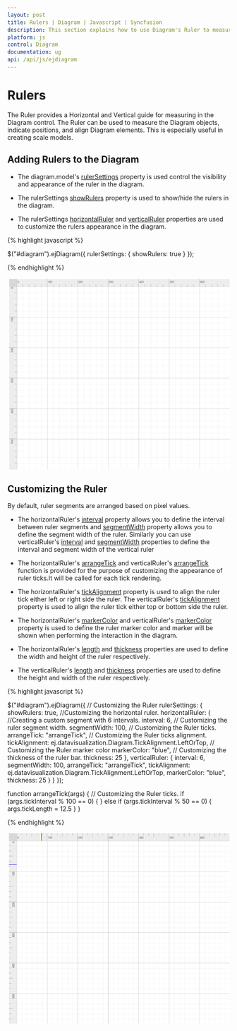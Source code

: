 ```yaml
---
layout: post
title: Rulers | Diagram | Javascript | Syncfusion
description: This section explains how to use Diagram's Ruler to measure the distance of nodes and connectors from the origin of the page.
platform: js
control: Diagram
documentation: ug
api: /api/js/ejdiagram
---
```


# Rulers

The Ruler provides a Horizontal and Vertical guide for measuring in the Diagram control. The Ruler can be used to measure the Diagram objects, indicate positions, and align Diagram elements. This is especially useful in creating scale models. 

## Adding Rulers to the Diagram

* The diagram.model's [rulerSettings](/api/js/ejdiagram#members:rulersettings "rulerSettings") property is used control the visibility and appearance of the ruler in the diagram.

* The rulerSettings [showRulers](/api/js/ejdiagram#members:rulersettings-showrulers "showRulers") property is used to show/hide the rulers in the diagram.

* The rulerSettings [horizontalRuler](/api/js/ejdiagram#members:rulersettings-horizontalruler "horizontalRuler") and  [verticalRuler](/api/js/ejdiagram#members:rulersettings-verticalruler "verticalRuler") properties are used to customize the rulers appearance in the diagram.

{% highlight javascript %}

$("#diagram").ejDiagram({
    rulerSettings: {
        showRulers: true
    }
});

{% endhighlight %}

![](/js/Diagram/Rulers_images/Rulers_images1.png)

## Customizing the Ruler

By default, ruler segments are arranged based on pixel values.


* The horizontalRuler's [interval](/api/js/ejdiagram#members:rulersettings-horizontalruler-interval "interval") property allows you to define the interval between ruler segments and [segmentWidth](/api/js/ejdiagram#members:rulersettings-horizontalruler-segmentwidth "segmentWidth") property allows you to define the segment width of the ruler. Similarly you can use verticalRuler's [interval](/api/js/ejdiagram#members:rulersettings-verticalruler-interval "interval") and [segmentWidth](/api/js/ejdiagram#members:rulersettings-verticalruler-segmentwidth "segmentWidth") properties to define the interval and segment width of the vertical ruler

* The horizontalRuler's [arrangeTick](/api/js/ejdiagram#members:rulersettings-horizontalruler-arrangetick "arrangeTick") and verticalRuler's [arrangeTick](/api/js/ejdiagram#members:rulersettings-verticalruler-arrangetick "arrangeTick")  function is provided for the purpose of customizing the appearance of ruler ticks.It will be called for each tick rendering.

* The horizontalRuler's [tickAlignment](/api/js/ejdiagram#members:rulersettings-horizontalruler-tickalignment "tickAlignment") property is used to align the ruler tick either left or right side the ruler. The verticalRuler's [tickAlignment](/api/js/ejdiagram#members:rulersettings-verticalruler-tickalignment "tickAlignment") property is used to align the ruler tick either top or bottom side the ruler.

* The horizontalRuler's [markerColor](/api/js/ejdiagram#members:rulersettings-horizontalruler-markercolor "markerColor") and verticalRuler's [markerColor](/api/js/ejdiagram#members:rulersettings-verticalruler-markercolor "markerColor") property is used to define the ruler marker color and marker will be shown when performing the interaction in the diagram.

* The horizontalRuler's [length](/api/js/ejdiagram#members:rulersettings-horizontalruler-length "length") and [thickness](/api/js/ejdiagram#members:rulersettings-horizontalruler-thickness "thickness") properties are used to define the width and height of the ruler respectively.

* The verticalRuler's [length](/api/js/ejdiagram#members:rulersettings-verticalruler-length "length") and [thickness](/api/js/ejdiagram#members:rulersettings-verticalruler-thickness "thickness") properties are used to define the height and width of the ruler respectively.

{% highlight javascript %}

$("#diagram").ejDiagram({
    // Customizing the Ruler
    rulerSettings: {
        showRulers: true,
        //Customizing the horizontal ruler.
        horizontalRuler: {
            //Creating a custom segment with 6 intervals.
            interval: 6,
            // Customizing the ruler segment width.
            segmentWidth: 100,
            // Customizing the Ruler ticks.
            arrangeTick: "arrangeTick",
            // Customizing the Ruler ticks alignment.
            tickAlignment: ej.datavisualization.Diagram.TickAlignment.LeftOrTop,
            // Customizing the Ruler marker color
            markerColor: "blue",
            // Customizing the thickness of the ruler bar.
            thickness: 25
        },
        verticalRuler: {
            interval: 6,
            segmentWidth: 100,
            arrangeTick: "arrangeTick",
            tickAlignment: ej.datavisualization.Diagram.TickAlignment.LeftOrTop,
            markerColor: "blue",
            thickness: 25
        }
    }
});


function arrangeTick(args) {
	// Customizing the Ruler ticks.
    if (args.tickInterval % 100 == 0) {
    }
    else if (args.tickInterval % 50 == 0) {
        args.tickLength = 12.5
    }
}

{% endhighlight %}

![](/js/Diagram/Rulers_images/Rulers_images2.png)
